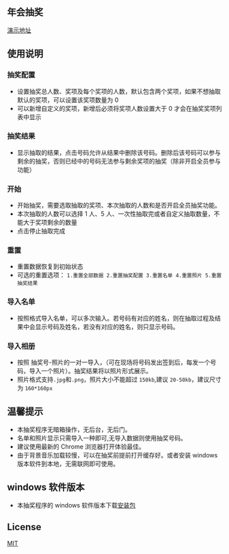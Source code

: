 ## 年会抽奖

[演示地址](https://vitozyf.github.io/lucky-draw/index.html#/?tdsourcetag=s_pctim_aiomsg)

## 使用说明

### 抽奖配置

- 设置抽奖总人数、奖项及每个奖项的人数，默认包含两个奖项，如果不想抽取默认的奖项，可以设置该奖项数量为 0
- 可以新增自定义的奖项，新增后必须将奖项人数设置大于 0 才会在抽奖奖项列表中显示

### 抽奖结果

- 显示抽取的结果，点击号码允许从结果中删除该号码。删除后该号码可以参与剩余的抽奖，否则已经中的号码无法参与剩余奖项的抽奖（除非开启全员参与功能）

### 开始

- 开始抽奖，需要选取抽取的奖项、本次抽取的人数和是否开启全员抽奖功能。
- 本次抽取的人数可以选择 1 人、5 人、一次性抽取完或者自定义抽取数量，不能大于奖项剩余的数量
- 点击停止抽取完成

### 重置

- 重置数据恢复到初始状态
- 可选的重置选项：
  `1.重置全部数据 2.重置抽奖配置 3.重置名单 4.重置照片 5.重置抽奖结果`

### 导入名单

- 按照格式导入名单，可以多次输入。若号码有对应的姓名，则在抽取过程及结果中会显示号码及姓名，若没有对应的姓名，则只显示号码。

### 导入相册

- 按照 抽奖号-照片的一对一导入，（可在现场将号码发出签到后，每发一个号码，导入一个照片）。抽奖结果将以照片形式展示。
- 照片格式支持`.jpg`和`.png`，照片大小不能超过 `150kb`,建议 `20-50kb`，建议尺寸为 `160*160px`

## 温馨提示

- 本抽奖程序无暗箱操作，无后台，无后门。
- 名单和照片显示只需导入一种即可,无导入数据则使用抽奖号码。
- 建议使用最新的 Chrome 浏览器打开体验最佳。
- 由于背景音乐加载较慢，可以在抽奖前提前打开缓存好。或者安装 windows 版本软件到本地，无需联网即可使用。

## windows 软件版本

- 本抽奖程序的 windows 软件版本下载[安装包](https://github.com/vitozyf/lucky-draw/releases/tag/0.0.1)

## License

[MIT](https://choosealicense.com/licenses/mit/)
